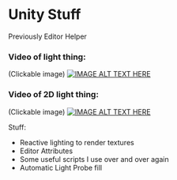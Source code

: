 # Unity Stuff
Previously Editor Helper

### Video of light thing:
(Clickable image)
[![IMAGE ALT TEXT HERE](https://img.youtube.com/vi/S4rxrnkcLYM/0.jpg)](https://www.youtube.com/watch?v=S4rxrnkcLYM)

### Video of 2D light thing:
(Clickable image)
[![IMAGE ALT TEXT HERE](https://img.youtube.com/vi/AO72rbiOosU/0.jpg)](https://www.youtube.com/watch?v=AO72rbiOosU)

Stuff: 
- Reactive lighting to render textures
- Editor Attributes
- Some useful scripts I use over and over again
- Automatic Light Probe fill
